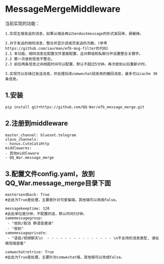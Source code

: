 # MessageMergeMiddleware
当前实现的功能：
```
1.实现主端发送的消息，如果从端会再以Sendoutmessage的形式发回来，屏蔽掉。

2.对于发送的相同消息，整合并显示该成员发送的次数。(参考https://github.com/iaurman/efb-msg-filter的代码）
2.1 本功能，相同消息在配置文件里面配置，且对群组和私聊分开设置整合关键字。
2.2 第一次收到信息不整合。
2.3 前后两条信息之间相距时间可以配置，默认不超过5分钟。再次收到以后重新计时。

3.实现可以存储已发送消息，并处理后续comwechat段发来的撤回消息，最多可以cache 30条信息。
```

## 1.安装

```pip install git+https://github.com/QQ-War/efb_message_merge.git```

## 2.注册到middleware

```
master_channel: blueset.telegram
slave_channels:
- honus.CuteCatiHttp
middlewares:
- 其他middleware
- QQ_War.message_merge
```
## 3.配置文件config.yaml，放到QQ_War.message_merge目录下面
```
mastersendback: True
#此处为True是处理，主要是针对可爱猫端，其他端可以改成False。

messagekeeptime: 120
#此处单位是分钟，不配置的话，默认时间5分钟。
samemessagegroup:
 - "收到/取消 群语音邀请"
 - "收到"
samemessageprivate:
 - "语音/视频聊天\n  - - - - - - - - - - - - - - - \n不支持的消息类型, 请在微信端查看"

comwechatretrive: True
#此处为True是处理，主要针对comwechat端，其他端可以改成False。
```
